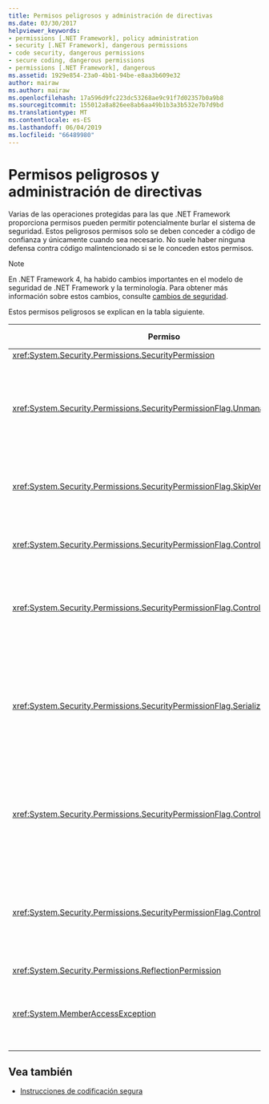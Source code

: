 ```yaml
---
title: Permisos peligrosos y administración de directivas
ms.date: 03/30/2017
helpviewer_keywords:
- permissions [.NET Framework], policy administration
- security [.NET Framework], dangerous permissions
- code security, dangerous permissions
- secure coding, dangerous permissions
- permissions [.NET Framework], dangerous
ms.assetid: 1929e854-23a0-4bb1-94be-e8aa3b609e32
author: mairaw
ms.author: mairaw
ms.openlocfilehash: 17a596d9fc223dc53268ae9c91f7d02357b0a9b8
ms.sourcegitcommit: 155012a8a826ee8ab6aa49b1b3a3b532e7b7d9bd
ms.translationtype: MT
ms.contentlocale: es-ES
ms.lasthandoff: 06/04/2019
ms.locfileid: "66489980"
---
```

# <a name="dangerous-permissions-and-policy-administration"></a>Permisos peligrosos y administración de directivas
Varias de las operaciones protegidas para las que .NET Framework proporciona permisos pueden permitir potencialmente burlar el sistema de seguridad. Estos peligrosos permisos solo se deben conceder a código de confianza y únicamente cuando sea necesario. No suele haber ninguna defensa contra código malintencionado si se le conceden estos permisos.  
  
> [!NOTE]
>  En .NET Framework 4, ha habido cambios importantes en el modelo de seguridad de .NET Framework y la terminología. Para obtener más información sobre estos cambios, consulte [cambios de seguridad](../../../docs/framework/security/security-changes.md).  
  
 Estos permisos peligrosos se explican en la tabla siguiente.  
  
|Permiso|Riesgo potencial|  
|----------------|--------------------|  
|<xref:System.Security.Permissions.SecurityPermission>||  
|<xref:System.Security.Permissions.SecurityPermissionFlag.UnmanagedCode>|Permite que el código administrado llame a código no administrado, lo que a menudo es peligroso.|  
|<xref:System.Security.Permissions.SecurityPermissionFlag.SkipVerification>|Sin esta comprobación, el código puede hacer cualquier cosa.|  
|<xref:System.Security.Permissions.SecurityPermissionFlag.ControlEvidence>|La evidencia no validada puede burlar la directiva de seguridad.|  
|<xref:System.Security.Permissions.SecurityPermissionFlag.ControlPolicy>|La capacidad de modificar la directiva de seguridad puede deshabilitar la seguridad.|  
|<xref:System.Security.Permissions.SecurityPermissionFlag.SerializationFormatter>|El uso de serialización puede eludir los mecanismos de accesibilidad. Para obtener información más detallada, vea [Seguridad y serialización](../../../docs/framework/misc/security-and-serialization.md).|  
|<xref:System.Security.Permissions.SecurityPermissionFlag.ControlPrincipal>|La capacidad de establecer la entidad de seguridad actual puede engañar a la seguridad basada en roles.|  
|<xref:System.Security.Permissions.SecurityPermissionFlag.ControlThread>|La manipulación de subprocesos es peligrosa debido al estado de seguridad asociado a ellos.|  
|<xref:System.Security.Permissions.ReflectionPermission>||  
|<xref:System.MemberAccessException>|Puede utilizar miembros privados para anular los mecanismos de accesibilidad.|  
  
## <a name="see-also"></a>Vea también

- [Instrucciones de codificación segura](../../../docs/standard/security/secure-coding-guidelines.md)
